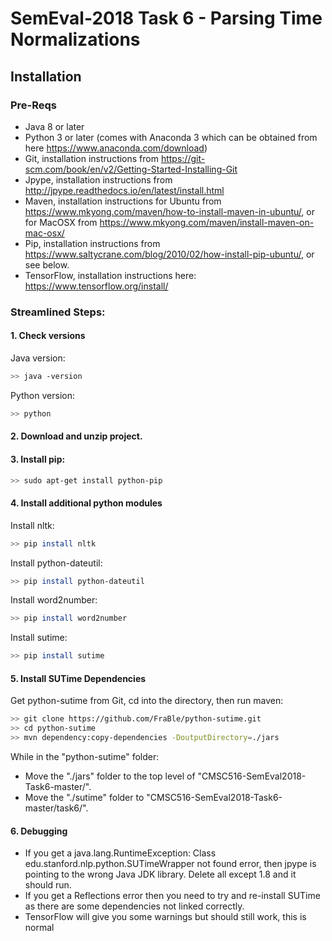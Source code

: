 # SemEval-2018 Task 6 - Parsing Time Normalizations

## Installation

### Pre-Reqs
- Java 8 or later
- Python 3 or later (comes with Anaconda 3 which can be obtained from here <https://www.anaconda.com/download>)
- Git, installation instructions from <https://git-scm.com/book/en/v2/Getting-Started-Installing-Git>
- Jpype, installation instructions from <http://jpype.readthedocs.io/en/latest/install.html>
- Maven, installation instructions for Ubuntu from <https://www.mkyong.com/maven/how-to-install-maven-in-ubuntu/>, or for MacOSX from <https://www.mkyong.com/maven/install-maven-on-mac-osx/>
- Pip, installation instructions from <https://www.saltycrane.com/blog/2010/02/how-install-pip-ubuntu/>, or see below.
- TensorFlow, installation instructions here: <https://www.tensorflow.org/install/>

### Streamlined Steps:

#### 1. Check versions
Java version:
``` bash
>> java -version
```

Python version:
``` bash
>> python
```

#### 2. Download and unzip project.

#### 3. Install pip:
``` bash
>> sudo apt-get install python-pip
```

#### 4. Install additional python modules
Install nltk:
``` bash
>> pip install nltk
```

Install python-dateutil:
``` bash
>> pip install python-dateutil
```

Install word2number:
``` bash
>> pip install word2number
```

Install sutime:
``` bash
>> pip install sutime
```

#### 5. Install SUTime Dependencies
Get python-sutime from Git, cd into the directory, then run maven:
``` bash
>> git clone https://github.com/FraBle/python-sutime.git
>> cd python-sutime
>> mvn dependency:copy-dependencies -DoutputDirectory=./jars
```

While in the "python-sutime" folder:
* Move the "./jars" folder to the top level of "CMSC516-SemEval2018-Task6-master/".
* Move the "./sutime" folder to "CMSC516-SemEval2018-Task6-master/task6/".

#### 6. Debugging

* If you get a java.lang.RuntimeException: Class edu.stanford.nlp.python.SUTimeWrapper not found error, then jpype is
pointing to the wrong Java JDK library.  Delete all except 1.8 and it should run.
* If you get a Reflections error then you need to try and re-install SUTime as there are some dependencies not linked correctly.
* TensorFlow will give you some warnings but should still work, this is normal

